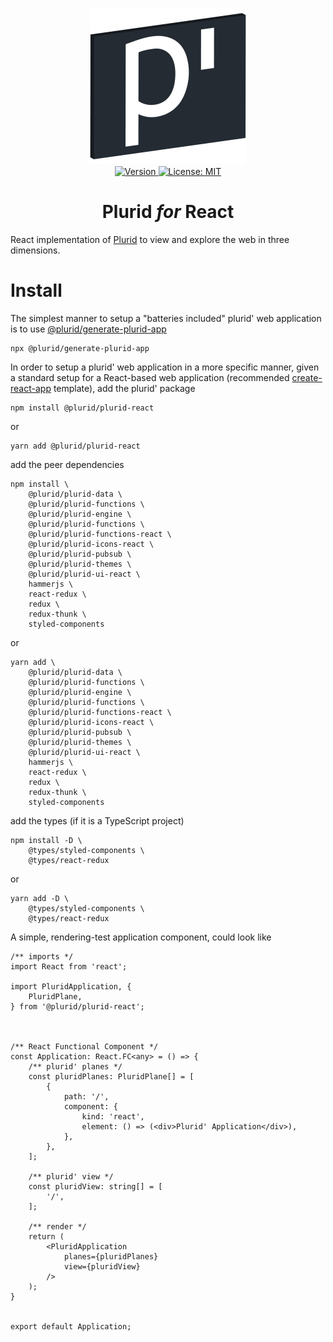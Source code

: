 <p align="center">
    <img src="https://raw.githubusercontent.com/plurid/plurid/master/about/identity/plurid-p-logo.png" height="250px">
    <br />
    <a target="_blank" href="https://www.npmjs.com/package/@plurid/plurid-react">
        <img src="https://img.shields.io/npm/v/@plurid/plurid-react.svg?logo=npm&colorB=1380C3&style=for-the-badge" alt="Version">
    </a>
    <a target="_blank" href="https://github.com/plurid/plurid/blob/master/packages/plurid-react/LICENSE">
        <img src="https://img.shields.io/badge/license-MIT-blue.svg?colorB=1380C3&style=for-the-badge" alt="License: MIT">
    </a>
</p>



<h1 align="center">
    Plurid <i>for</i> React
</h1>


React implementation of [Plurid](https://github.com/plurid/plurid) to view and explore the web in three dimensions.



# Install

The simplest manner to setup a "batteries included" plurid' web application is to use [@plurid/generate-plurid-app](https://github.com/plurid/plurid/tree/master/packages/generate-plurid-app)

    npx @plurid/generate-plurid-app

In order to setup a plurid' web application in a more specific manner, given a standard setup for a React-based web application (recommended [create-react-app](https://github.com/facebook/create-react-app) template), add the plurid' package

    npm install @plurid/plurid-react

or

    yarn add @plurid/plurid-react

add the peer dependencies

    npm install \
        @plurid/plurid-data \
        @plurid/plurid-functions \
        @plurid/plurid-engine \
        @plurid/plurid-functions \
        @plurid/plurid-functions-react \
        @plurid/plurid-icons-react \
        @plurid/plurid-pubsub \
        @plurid/plurid-themes \
        @plurid/plurid-ui-react \
        hammerjs \
        react-redux \
        redux \
        redux-thunk \
        styled-components

or

    yarn add \
        @plurid/plurid-data \
        @plurid/plurid-functions \
        @plurid/plurid-engine \
        @plurid/plurid-functions \
        @plurid/plurid-functions-react \
        @plurid/plurid-icons-react \
        @plurid/plurid-pubsub \
        @plurid/plurid-themes \
        @plurid/plurid-ui-react \
        hammerjs \
        react-redux \
        redux \
        redux-thunk \
        styled-components

add the types (if it is a TypeScript project)

    npm install -D \
        @types/styled-components \
        @types/react-redux

or

    yarn add -D \
        @types/styled-components \
        @types/react-redux


A simple, rendering-test application component, could look like

``` tsx
/** imports */
import React from 'react';

import PluridApplication, {
    PluridPlane,
} from '@plurid/plurid-react';



/** React Functional Component */
const Application: React.FC<any> = () => {
    /** plurid' planes */
    const pluridPlanes: PluridPlane[] = [
        {
            path: '/',
            component: {
                kind: 'react',
                element: () => (<div>Plurid' Application</div>),
            },
        },
    ];

    /** plurid' view */
    const pluridView: string[] = [
        '/',
    ];

    /** render */
    return (
        <PluridApplication
            planes={pluridPlanes}
            view={pluridView}
        />
    );
}


export default Application;
```
